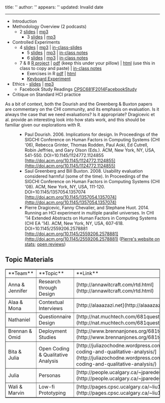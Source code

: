 title: ''
author: ''
appears: ''
updated: Invalid date

---

* Introduction
* Methodology Overview (2 podcasts)
    * 2 [slides](Teaching/681-2-methodology-overview.pptx) | [mp3](Teaching/681-2-methodology-overview.mp3)
        * 3 [slides](Teaching/681-2-methodology-overview-2.pptx) | [mp3](Teaching/681-2-methodology-overview-2.mp3)
* Controlled Experiments
    * 4 [slides](Teaching/681-3-controlled-experiments.pptx) | [mp3](Teaching/681-3-controlled-experiments.mp3) | [in-class-slides](Teaching/681-3-in-class.pptx)
        * 5 [slides](Teaching/681-4-basic-statistics.pptx) | [mp3](Teaching/681-4-basic-statistics.mp3) | [in-class notes](Teaching/681-4-basic-statistics-class-notes.pdf)
        * 6 [slides](Teaching/681-4-basic-statistics-2.pptx) | [mp3](Teaching/681-4-basic-statistics-2.mp3) | [in-class notes](Teaching/681-4-basic-statistics-2-class-notes.pdf)
    * 7 & 8 [R project](http://r-project.org/) | [pdf](Teaching/681-5-stats-in-r.pdf) (keep this under your pillow) | [html](Teaching/681-5-stats-in-r.html) (use this in class to copy and paste) | [in-class notes](Teaching/681-5-interaction-effect-class-notes.pdf)
        * Exercises in R [pdf](Teaching/681-6-exercises-in-r.pdf) | [html](Teaching/681-6-exercises-in-r.html)
        * [Keyboard Experiment](http://saul.cpsc.ucalgary.ca/pmwiki.php/HCIResources/ModuleMouseTyping)
* Ethics - [slides](Teaching/681-9-ethics.pptx) | [mp3](Teaching/681-9-ethics.mp3)
    * Facebook Study Readings [CPSC681F2014FacebookStudy](FacebookStudy.md)
* Critique on Standard HCI practice

As a bit of context, both the Dourish and the Greenberg & Buxton papers are commentary on the CHI community, and its emphasis on evaluation. Is it always the case that we need evaluations? Is it appropriate? Dragicevic et al. provide an interesting look into how stats work, and this should be familiar given our explorations with R.

<dl><dd>

* Paul Dourish. 2006. Implications for design. In Proceedings of the SIGCHI Conference on Human Factors in Computing Systems (CHI '06), Rebecca Grinter, Thomas Rodden, Paul Aoki, Ed Cutrell, Robin Jeffries, and Gary Olson (Eds.). ACM, New York, NY, USA, 541-550. DOI=10.1145/1124772.1124855 [http://doi.acm.org/10.1145/1124772.1124855](http://doi.acm.org/10.1145/1124772.1124855)
* Saul Greenberg and Bill Buxton. 2008. Usability evaluation considered harmful (some of the time). In Proceedings of the SIGCHI Conference on Human Factors in Computing Systems (CHI '08). ACM, New York, NY, USA, 111-120. DOI=10.1145/1357054.1357074 [http://doi.acm.org/10.1145/1357054.1357074](http://doi.acm.org/10.1145/1357054.1357074)
* Pierre Dragicevic, Fanny Chevalier, and Stephane Huot. 2014. Running an HCI experiment in multiple parallel universes. In CHI '14 Extended Abstracts on Human Factors in Computing Systems (CHI EA '14). ACM, New York, NY, USA, 607-618. DOI=10.1145/2559206.2578881 [http://doi.acm.org/10.1145/2559206.2578881](http://doi.acm.org/10.1145/2559206.2578881) ([Pierre's website on stats](http://www.aviz.fr/badstats); [open reviews](http://www.aviz.fr/wiki/uploads/Research/multixp-reviews-and-discussions.pdf))</dd></dl>

## Topic Materials

<table border="1"><tr><td align="left">**Team**</td><td align="left">**Topic**</td><td align="left">**Link**</td><td align="left">**Date**</td></tr>
<tr><td align="left">Anna & Jennifer</td><td align="left">Research through Design</td><td align="left">[http://annawitcraft.com/rtd.html](http://annawitcraft.com/rtd.html)</td><td>10/27</td></tr>
<tr><td align="left">Alaa & Mona</td><td align="left">Contextual Interviews</td><td align="left">[http://alaaazazi.net](http://alaaazazi.net)</td><td>10/29</td></tr>
<tr><td align="left">Nathaniel</td><td align="left">Questionnaire Design</td><td align="left">[http://nat.muchtech.com/681questionnaire.html](http://nat.muchtech.com/681questionnaire.html)</td><td>11/3</td></tr>
<tr><td align="left">Brennan & Omid</td><td align="left">Deployment Studies</td><td align="left">[http://www.brennanjones.org/681topic/index.html](http://www.brennanjones.org/681topic/index.html)</td><td>11/5</td></tr>
<tr><td align="left">Bita & Julia</td><td align="left">Open Coding & Qualitative Analysis</td><td align="left">[http://juliazochodne.wordpress.com/tutorials/open-coding-and-qualitative-analysis/](http://juliazochodne.wordpress.com/tutorials/open-coding-and-qualitative-analysis/)</td><td>11/12</td></tr>
<tr><td align="left">Julia</td><td align="left">Personas</td><td align="left">[http://people.ucalgary.ca/~jparedes/681/](http://people.ucalgary.ca/~jparedes/681/)</td><td>11/17</td></tr>
<tr><td align="left">Wali & Marvin</td><td align="left">Low-fi Prototyping</td><td align="left">[http://pages.cpsc.ucalgary.ca/~liu15/CPSC681/](http://pages.cpsc.ucalgary.ca/~liu15/CPSC681/)</td><td>11/19</td></tr>
</table>
